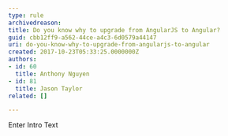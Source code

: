 ```yaml
---
type: rule
archivedreason: 
title: Do you know why to upgrade from AngularJS to Angular?
guid: cbb12ff9-a562-44ce-a4c3-6d0579a44147
uri: do-you-know-why-to-upgrade-from-angularjs-to-angular
created: 2017-10-23T05:33:25.0000000Z
authors:
- id: 60
  title: Anthony Nguyen
- id: 81
  title: Jason Taylor
related: []

---
```



Enter Intro Text
<br><excerpt class='endintro'></excerpt><br>




